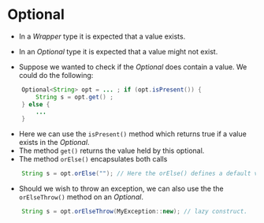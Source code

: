# Optional

* In a _Wrapper_ type it is expected that a value exists.
* In an _Optional_ type it is expected that a value might not exist.

* Suppose we wanted to check if the _Optional_ does contain a value. We could do the following:

```java
    Optional<String> opt = ... ; if (opt.isPresent()) {
        String s = opt.get() ;
    } else {
        ... 
    }
```

* Here we can use the `isPresent()` method which returns true if a value exists in the _Optional_.
* The method `get()` returns the value held by this optional.
* The method `orElse()` encapsulates both calls
```java
    String s = opt.orElse(""); // Here the orElse() defines a default value.
```

* Should we wish to throw an exception, we can also use the the `orElseThrow()` method on an _Optional_.
```java
    String s = opt.orElseThrow(MyException::new); // lazy construct.
```